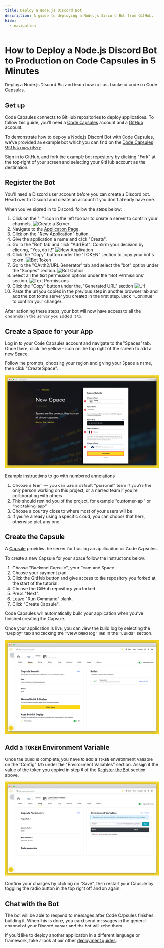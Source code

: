 ```yaml
---
title: Deploy a Node.js Discord Bot
description: A guide to deploying a Node.js Discord Bot from GitHub.
hide:
  - navigation
---
```


# How to Deploy a Node.js Discord Bot to Production on Code Capsules in 5 Minutes

Deploy a Node.js Discord Bot and learn how to host backend code on Code Capsules.

## Set up

Code Capsules connects to GitHub repositories to deploy applications. To follow this guide, you’ll need a [Code Capsules](https://codecapsules.io/) account and a [GitHub](https://github.com/) account.

To demonstrate how to deploy a Node.js Discord Bot with Code Capsules, we’ve provided an example bot which you can find on the [Code Capsules GitHub repository](https://github.com/codecapsules-io/nodejs-discord-echobot).

Sign in to GitHub, and fork the example bot repository by clicking "Fork" at the top-right of your screen and selecting your GitHub account as the destination.

## Register the Bot

You'll need a Discord user account before you can create a Discord bot. Head over to Discord and create an account if you don't already have one.

When you've signed in to Discord, follow the steps below:

1. Click on the "+" icon in the left toolbar to create a server to contain your channels.
![Create a Server](../assets/deployment/discord/plus-icon.png)
2. Navigate to the [Application Page](https://discord.com/developers/applications).
3. Click on the "New Application" button.
4. Give the application a name and click "Create".
5. Go to the "Bot" tab and click "Add Bot". Confirm your decision by clicking, "Yes, do it!"
![New Application](../assets/deployment/discord/add-bot.png)
6. Click the "Copy" button under the "TOKEN" section to copy your bot's token. 
![Bot Token](../assets/deployment/discord/token.png)
7. Go to the "OAuth2/URL Generator" tab and select the "bot" option under the "Scopes" section. 
![Bot Option](../assets/deployment/discord/bot-option.png)
8. Select all the text permission options under the "Bot Permissions" section.
![Text Permissions](../assets/deployment/discord/text-permissions.png)
9. Click the "Copy" button under the, "Generated URL" section
![Url](../assets/deployment/discord/url.png)
10. Paste the url you copied in the previous step in another browser tab and add the bot to the server you created in the first step. Click "Continue" to confirm your changes. 

After actioning these steps, your bot will now have access to all the channels in the server you added it to.

## Create a Space for your App

Log in to your Code Capsules account and navigate to the "Spaces" tab. Once there, click the yellow `+` icon on the top right of the screen to add a new Space. 

Follow the prompts, choosing your region and giving your Space a name, then click "Create Space".

![space name](../assets/deployment/shared/space-name.png)

Example instructions to go with numbered annotations
1. Choose a team — you can use a default “personal” team if you’re the only person working on this project, or a named team if you’re collaborating with others
2. This should remind you of the project, for example “customer-api” or “notetaking-app”
3. Choose a country close to where most of your users will be
4. If you’re already using a specific cloud, you can choose that here, otherwise pick any one.

## Create the Capsule

A [Capsule](https://codecapsules.io/docs/FAQ/what-is-a-capsule/) provides the server for hosting an application on Code Capsules.

To create a new Capsule for your space follow the instructions below:

1. Choose "Backend Capsule", your Team and Space.
2. Choose your payment plan.
3. Click the GitHub button and give access to the repository you forked at the start of the tutorial.
4. Choose the GitHub repository you forked.
5. Press "Next".
6. Leave "Run Command" blank.
7. Click "Create Capsule".

Code Capsules will automatically build your application when you’ve finished creating the Capsule. 

Once your application is live, you can view the build log by selecting the "Deploy" tab and clicking the "View build log" link in the "Builds" section.

![Build logs](../assets/deployment/shared/backend-capsule-build-logs.png)

## Add a `TOKEN` Environment Variable

Once the build is complete, you have to add a `TOKEN` environment variable on the "Config" tab under the "Environment Variables" section. Assign it the value of the token you copied in step 6 of the [Register the Bot](#register-the-bot) section above. 

![Add a `TOKEN` Environment Variable](../assets/deployment/discord/token-env-var.png)

Confirm your changes by clicking on "Save", then restart your Capsule by toggling the radio button in the top right off and on again.

## Chat with the Bot

The bot will be able to respond to messages after Code Capsules finishes building it. When this is done, you cand send messages in the general channel of your Discord server and the bot will echo them.

If you’d like to deploy another application in a different language or framework, take a look at our other [deployment guides](/docs/deployment/).